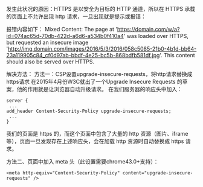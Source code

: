发生此状况的原因：HTTPS 是以安全为目标的 HTTP 通道，所以在 HTTPS 承载的页面上不允许出现 http 请求，一旦出现就是提示或报错：


报错内容如下：
Mixed Content: The page at 'https://domain.com/w/a?id=074ac65d-70db-422d-a6d6-a534b0f410a4' was loaded over HTTPS, but requested an insecure image 'http://img.domain.com/images/2016/5/3/2016/058c5085-21b0-4b1d-bb64-23a119905c84_cf0d97ab-bbdf-4e25-bc5b-868bdfb581df.jpg'. This content should also be served over HTTPS.

解决方法：
方法一：CSP设置upgrade-insecure-requests，将http请求替换成https请求
在2015年4月份W3C就出了一个Upgrade Insecure Requests 的草案，他的作用就是让浏览器自动升级请求。
在我们服务器的响应头中加入：
```
server {
 ...  
add_header Content-Security-Policy upgrade-insecure-requests;
 ...
}
```

我们的页面是 https 的，而这个页面中包含了大量的 http 资源（图片、iframe等），页面一旦发现存在上述响应头，会在加载 http 资源时自动替换成 https 请求。

方法二、页面中加入 meta 头（此设置需要chrome43.0+支持）：
```
<meta http-equiv="Content-Security-Policy" content="upgrade-insecure-requests" />
```
